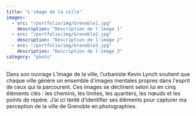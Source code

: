 ```yaml
---
title: "L'image de la ville"
images:
  - src: "/portfolio/img/Grenoble1.jpg"
    description: "Description de l'image 1"
  - src: "/portfolio/img/Grenoble2.jpg"
    description: "Description de l'image 2"
  - src: "/portfolio/img/Grenoble3.jpg"
    description: "Description de l'image 3"
category: "photo"
---
```


Dans son ouvrage L’image de la ville, l’urbaniste Kevin Lynch soutient que chaque ville génère un ensemble d'images mentales propres dans l'esprit de ceux qui la parcourent. Ces images se déclinent selon lui en cinq éléments clés : les chemins, les limites, les quartiers, les nœuds et les points de repère. J’ai ici tenté d’identifier ses éléments pour capturer ma perception de la ville de Grenoble en photographies.
